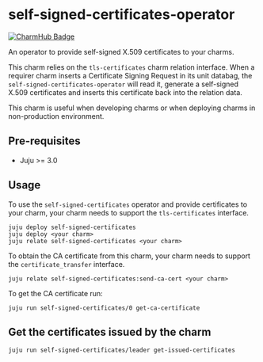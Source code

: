 # self-signed-certificates-operator
[![CharmHub Badge](https://charmhub.io/self-signed-certificates/badge.svg)](https://charmhub.io/self-signed-certificates)

An operator to provide self-signed X.509 certificates to your charms.

This charm relies on the `tls-certificates` charm relation interface. When a requirer charm
inserts a Certificate Signing Request in its unit databag, the
`self-signed-certificates-operator` will read it, generate a self-signed X.509 certificates and
inserts this certificate back into the relation data.

This charm is useful when developing charms or when deploying charms in non-production environment.

## Pre-requisites

- Juju >= 3.0

## Usage

To use the `self-signed-certificates` operator and provide certificates to your charm, your charm
needs to support the `tls-certificates` interface.

```shell
juju deploy self-signed-certificates
juju deploy <your charm>
juju relate self-signed-certificates <your charm>
```

To obtain the CA certificate from this charm, your charm needs to support the
`certificate_transfer` interface.

```console
juju relate self-signed-certificates:send-ca-cert <your charm>
```
To get the CA certificate run:

```console
juju run self-signed-certificates/0 get-ca-certificate
```

## Get the certificates issued by the charm

```shell
juju run self-signed-certificates/leader get-issued-certificates
```
